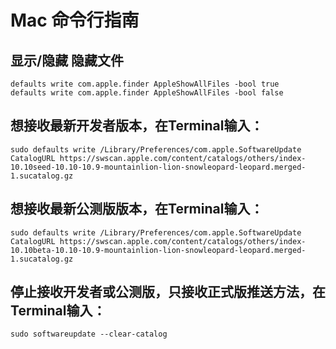 # Mac 命令行指南

## 显示/隐藏 隐藏文件

    defaults write com.apple.finder AppleShowAllFiles -bool true
    defaults write com.apple.finder AppleShowAllFiles -bool false

## 想接收最新开发者版本，在Terminal输入：

    sudo defaults write /Library/Preferences/com.apple.SoftwareUpdate CatalogURL https://swscan.apple.com/content/catalogs/others/index-10.10seed-10.10-10.9-mountainlion-lion-snowleopard-leopard.merged-1.sucatalog.gz

## 想接收最新公测版版本，在Terminal输入：

    sudo defaults write /Library/Preferences/com.apple.SoftwareUpdate CatalogURL https://swscan.apple.com/content/catalogs/others/index-10.10beta-10.10-10.9-mountainlion-lion-snowleopard-leopard.merged-1.sucatalog.gz

## 停止接收开发者或公测版，只接收正式版推送方法，在Terminal输入：

    sudo softwareupdate --clear-catalog
